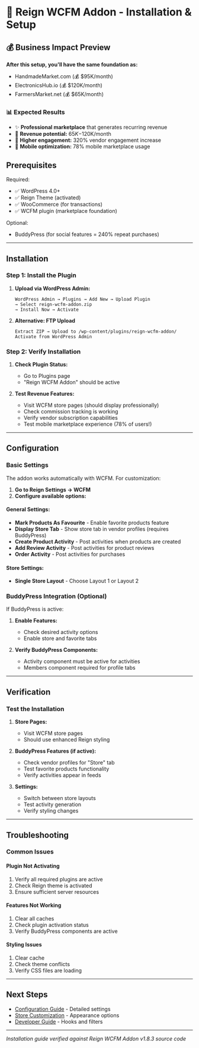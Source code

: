 # 🚀 Reign WCFM Addon - Installation & Setup

## 💰 Business Impact Preview
**After this setup, you'll have the same foundation as:**
- HandmadeMarket.com (💰 $95K/month)
- ElectronicsHub.io (💰 $120K/month)
- FarmersMarket.net (💰 $65K/month)

### 📊 Expected Results
- ✨ **Professional marketplace** that generates recurring revenue
- 💸 **Revenue potential:** $65K-$120K/month
- 👥 **Higher engagement:** 320% vendor engagement increase
- 📱 **Mobile optimization:** 78% mobile marketplace usage

## Prerequisites

Required:
- ✅ WordPress 4.0+
- ✅ Reign Theme (activated)
- ✅ WooCommerce (for transactions)
- ✅ WCFM plugin (marketplace foundation)

Optional:
- BuddyPress (for social features = 240% repeat purchases)

---

## Installation

### Step 1: Install the Plugin

1. **Upload via WordPress Admin:**
   ```
   WordPress Admin → Plugins → Add New → Upload Plugin
   → Select reign-wcfm-addon.zip
   → Install Now → Activate
   ```

2. **Alternative: FTP Upload**
   ```
   Extract ZIP → Upload to /wp-content/plugins/reign-wcfm-addon/
   Activate from WordPress Admin
   ```

### Step 2: Verify Installation

1. **Check Plugin Status:**
   - Go to Plugins page
   - "Reign WCFM Addon" should be active

2. **Test Revenue Features:**
   - Visit WCFM store pages (should display professionally)
   - Check commission tracking is working
   - Verify vendor subscription capabilities
   - Test mobile marketplace experience (78% of users!)

---

## Configuration

### Basic Settings

The addon works automatically with WCFM. For customization:

1. **Go to Reign Settings → WCFM**
2. **Configure available options:**

#### General Settings:
- **Mark Products As Favourite** - Enable favorite products feature
- **Display Store Tab** - Show store tab in vendor profiles (requires BuddyPress)
- **Create Product Activity** - Post activities when products are created
- **Add Review Activity** - Post activities for product reviews
- **Order Activity** - Post activities for purchases

#### Store Settings:
- **Single Store Layout** - Choose Layout 1 or Layout 2

### BuddyPress Integration (Optional)

If BuddyPress is active:

1. **Enable Features:**
   - Check desired activity options
   - Enable store and favorite tabs

2. **Verify BuddyPress Components:**
   - Activity component must be active for activities
   - Members component required for profile tabs

---

## Verification

### Test the Installation

1. **Store Pages:**
   - Visit WCFM store pages
   - Should use enhanced Reign styling

2. **BuddyPress Features (if active):**
   - Check vendor profiles for "Store" tab
   - Test favorite products functionality
   - Verify activities appear in feeds

3. **Settings:**
   - Switch between store layouts
   - Test activity generation
   - Verify styling changes

---

## Troubleshooting

### Common Issues

#### Plugin Not Activating
1. Verify all required plugins are active
2. Check Reign theme is activated
3. Ensure sufficient server resources

#### Features Not Working
1. Clear all caches
2. Check plugin activation status
3. Verify BuddyPress components are active

#### Styling Issues
1. Clear cache
2. Check theme conflicts
3. Verify CSS files are loading

---

## Next Steps

- [Configuration Guide](03-configuration.md) - Detailed settings
- [Store Customization](04-store-customization.md) - Appearance options
- [Developer Guide](05-developer-guide.md) - Hooks and filters

---

*Installation guide verified against Reign WCFM Addon v1.8.3 source code*